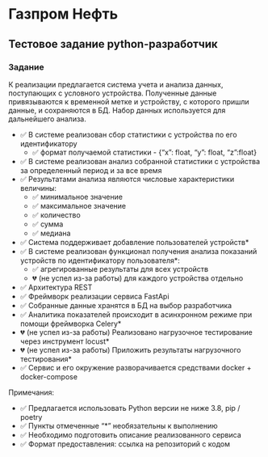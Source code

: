 # Газпром Нефть
## Тестовое задание python-разработчик

### Задание

К реализации предлагается система учета и анализа данных, поступающих с условного устройства. Полученные данные привязываются к временной метке и устройству, с которого пришли данные, и сохраняются в БД. Набор данных используется для дальнейшего анализа. 

- ✅	В системе реализован сбор статистики с устройства по его идентификатору
  - ✅ формат получаемой статистики - {“x”: float, “y”: float, “z”:float}
- ✅ В системе реализован анализ собранной статистики с устройства за определенный период и за все время
- ✅ Результатами анализа являются числовые характеристики величины:
  - ✅ минимальное значение
  - ✅ максимальное значение
  - ✅ количество
  - ✅ сумма
  - ✅ медиана
- ✅ Система поддерживает добавление пользователей устройств*
- ✅ В системе реализован функционал получения анализа показаний устройств по идентификатору пользователя*:
  - ✅ агрегированные результаты для всех устройств
  - 💔 (не успел из-за работы) для каждого устройства отдельно
- ✅ Архитектура REST
- ✅ Фреймворк реализации сервиса FastApi 
- ✅ Собранные данные хранятся в БД на выбор разработчика
- ✅ Аналитика показателей происходит в асинхронном режиме при помощи фреймворка Celery* 
- 💔 (не успел из-за работы) Реализовано нагрузочное тестирование через инструмент locust*
- 💔 (не успел из-за работы) Приложить результаты нагрузочного тестирования*
- ✅ Сервис и его окружение разворачивается средствами docker + docker-compose 

Примечания:
- ✅ Предлагается использовать Python версии не ниже 3.8, pip / poetry
- ✅ Пункты отмеченные “*” необязательны к выполнению
- ✅ Необходимо подготовить описание реализованного сервиса
- ✅ Формат предоставления: ссылка на репозиторий с кодом
